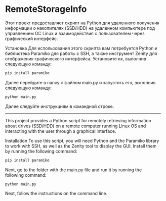 # RemoteStorageInfo

Этот проект предоставляет скрипт на Python для удаленного получения информации о накопителях (SSD/HDD) на удаленном компьютере под управлением ОС Linux и взаимодействия с пользователем через графический интерфейс.

Установка
Для использования этого скрипта вам потребуется Python и библиотека Paramiko для работы с SSH, а также инструмент Zenity для отображения графического интерфейса. Установите их, выполнив следующую команду:
```bash
pip install paramiko
```

Далее перейдите в папку с файлом main.py и запустить его, выполнив следующую команду:

```bash
python main.py
```
Далее следуйте инструкциям в командной строке.

-----------------------------------------------------------------------------------------------------------------------------------------------------------------------------------------------------------

This project provides a Python script for remotely retrieving information about drives (SSD/HDD) on a remote computer running Linux OS and interacting with the user through a graphical interface.

Installation
To use this script, you will need Python and the Paramiko library to work with SSH, as well as the Zenity tool to display the GUI. Install them by running the following command:
```bash
pip install paramiko
```

Next, go to the folder with the main.py file and run it by running the following command:

```bash
python main.py
```
Next, follow the instructions on the command line.


